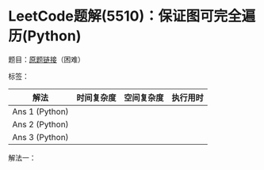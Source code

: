 # LeetCode题解(5510)：保证图可完全遍历(Python)

题目：[原题链接](https://leetcode-cn.com/problems/remove-max-number-of-edges-to-keep-graph-fully-traversable/)（困难）

标签：

| 解法           | 时间复杂度 | 空间复杂度 | 执行用时 |
| -------------- | ---------- | ---------- | -------- |
| Ans 1 (Python) |            |            |          |
| Ans 2 (Python) |            |            |          |
| Ans 3 (Python) |            |            |          |

解法一：

